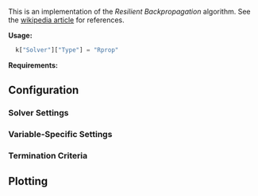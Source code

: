 This is an implementation of the *Resilient Backpropagation* algorithm. See the
[wikipedia article](https://en.wikipedia.org/wiki/Rprop) for references.

**Usage:**

```python
  k["Solver"]["Type"] = "Rprop"
```

**Requirements:**


## Configuration

### Solver Settings

### Variable-Specific Settings

### Termination Criteria

## Plotting
